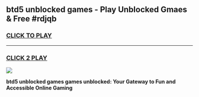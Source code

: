 
## btd5 unblocked games - Play Unblocked Gmaes & Free #rdjqb
<h3>
<a href="https://premium.freeplayer.one?title=btd5_unblocked_games&ref=01M">CLICK TO PLAY</a></h3>
<hr>

<h3>
<a href="https://premium.freeplayer.one?title=btd5_unblocked_games&ref=01M">CLICK 2 PLAY</a>
  
</h3>

<a href="https://premium.freeplayer.one?title=btd5_unblocked_games&ref=01M"><img src="https://clearcache.store/games.png"></a>


**btd5 unblocked games games unblocked: Your Gateway to Fun and Accessible Online Gaming**
